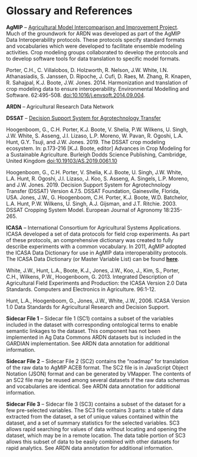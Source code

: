 # Glossary and References

**AgMIP** – [Agricultural Model Intercomparison and Improvement Project](https://agmip.org/). Much of the groundwork for ARDN was developed as part of the AgMIP Data Interoperability protocols. These protocols specify standard formats and vocabularies which were developed to facilitate ensemble modeling activities. Crop modeling groups collaborated to develop the protocols and to develop software tools for data translation to specific model formats.

Porter, C.H., C. Villalobos, D. Holzworth, R. Nelson, J.W. White, I.N. Athanasiadis, S. Janssen, D. Ripoche, J. Cufi, D. Raes, M. Zhang, R. Knapen, R. Sahajpal, K.J. Boote, J.W. Jones. 2014. Harmonization and translation of crop modeling data to ensure interoperability. Environmental Modelling and Software. 62:495-508. [doi:10.1016/j.envsoft.2014.09.004](https://doi.org/10.1016/j.envsoft.2014.09.004). 


**ARDN** – Agricultural Research Data Network


**DSSAT** – [Decision Support System for Agrotechnology Transfer](https://dssat.net/) 

Hoogenboom, G., C.H. Porter, K.J. Boote, V. Shelia, P.W. Wilkens, U. Singh, J.W. White, S. Asseng, J.I. Lizaso, L.P. Moreno, W. Pavan, R. Ogoshi, L.A. Hunt, G.Y. Tsuji, and J.W. Jones. 2019. The DSSAT crop modeling ecosystem. In: p.173-216 [K.J. Boote, editor] Advances in Crop Modeling for a Sustainable Agriculture. Burleigh Dodds Science Publishing, Cambridge, United Kingdom [doi:10.19103/AS.2019.0061.10](http://dx.doi.org/10.19103/AS.2019.0061.10)

Hoogenboom, G., C.H. Porter, V. Shelia, K.J. Boote, U. Singh, J.W. White, L.A. Hunt, R. Ogoshi, J.I. Lizaso, J. Koo, S. Asseng, A. Singels, L.P. Moreno, and J.W. Jones. 2019. Decision Support System for Agrotechnology Transfer (DSSAT) Version 4.7.5. DSSAT Foundation, Gainesville, Florida, USA.
Jones, J.W., G. Hoogenboom, C.H. Porter, K.J. Boote, W.D. Batchelor, L.A. Hunt, P.W. Wilkens, U. Singh, A.J. Gijsman, and J.T. Ritchie. 2003. DSSAT Cropping System Model. European Journal of Agronomy 18:235-265.


**ICASA** – International Consortium for Agricultural Systems Applications. ICASA developed a set of data protocols for field crop experiments. As part of these protocols, an comprehensive dictionary was created to fully describe experiments with a common vocabulary. In 2011, AgMIP adopted the ICASA Data Dictionary for use in AgMIP data interoperability protocols. The ICASA Data Dictionary (or Master Variable List) can be found **[here](http:/www.tinyurl.com/icasa-mvl)**.

White, J.W., Hunt, L.A., Boote, K.J., Jones, J.W., Koo, J., Kim, S., Porter, C.H., Wilkens, P.W., Hoogenboom, G. 2013. Integrated Description of Agricultural Field Experiments and Production: the ICASA Version 2.0 Data Standards. Computers and Electronics in Agriculture. 96:1-12.

Hunt, L.A., Hoogenboom, G., Jones, J.W., White, J.W., 2006. ICASA Version 1.0 Data Standards for Agricultural Research and Decision Support.


**Sidecar File 1** – Sidecar file 1 (SC1) contains a subset of the variables included in the dataset with corresponding ontological terms to enable semantic linkages to the dataset. This component has not been implemented in Ag Data Commons ARDN datasets but is included in the GARDIAN implementation. See ARDN data annotation for additional information.


**Sidecar File 2** – Sidecar File 2 (SC2) contains the “roadmap” for translation of the raw data to AgMIP ACEB format. The SC2 file is in JavaScript Object Notation (JSON) format and can be generated by VMapper. The contents of an SC2 file may be reused among several datasets if the raw data schemas and vocabularies are identical. See ARDN data annotation for additional information.


**Sidecar File 3** – Sidecar file 3 (SC3) contains a subset of the dataset for a few pre-selected variables. The SC3 file contains 3 parts: a table of data extracted from the dataset, a set of unique values contained within the dataset, and a set of summary statistics for the selected variables. SC3 allows rapid searching for values of data without locating and opening the dataset, which may be in a remote location. The data table portion of SC3 allows this subset of data to be easily combined with other datasets for rapid analytics. See ARDN data annotation for additional information.

